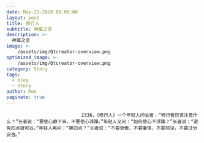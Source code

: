```yaml
---
date: May-25-2020 00:00:00
layout: post
title: 修行人
subtitle: 神寓之言
description: >-
  神寓之言
image: >-
    /assets/img/Qtcreator-overview.png
optimized_image: >-
    /assets/img/Qtcreator-overview.png
category: Story
tags:
  - blog
  - Story
author: Ron
paginate: true
---
```


							　　2336，《修行人》一个年轻人问长者：“修行者应该注意什么？”长者说：“要使心静下来，不要使心浮躁。”年轻人又问：“如何使心不浮躁？”长者说：“避免四点就可以。”年轻人再问：“哪四点？”长者说：“不要骄傲，不要奢侈，不要邪淫，不要过分安逸。”
							
							
						